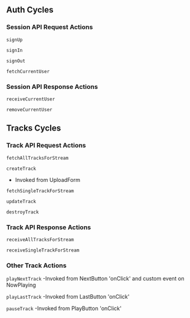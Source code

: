 


## Auth Cycles

### Session API Request Actions

`signUp`

`signIn`

`signOut`

`fetchCurrentUser`

### Session API Response Actions

`receiveCurrentUser`

`removeCurrentUser`


## Tracks Cycles

### Track API Request Actions

`fetchAllTracksForStream`

`createTrack`
  - Invoked from UploadForm

`fetchSingleTrackForStream`

`updateTrack`

`destroyTrack`

### Track API Response Actions

`receiveAllTracksForStream`

`receiveSingleTrackForStream`

### Other Track Actions

`playNextTrack`
  -Invoked from NextButton 'onClick' and custom event on NowPlaying

`playLastTrack`
  -Invoked from LastButton 'onClick'

`pauseTrack`
  -Invoked from PlayButton 'onClick'
